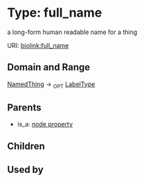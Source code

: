 
# Type: full_name


a long-form human readable name for a thing

URI: [biolink:full_name](https://w3id.org/biolink/vocab/full_name)


## Domain and Range

[NamedThing](NamedThing.md) ->  <sub>OPT</sub> [LabelType](types/LabelType.md)

## Parents

 *  is_a: [node property](node_property.md)

## Children


## Used by

